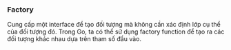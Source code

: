 ### Factory

Cung cấp một interface để tạo đối tượng mà không cần xác định lớp cụ thể của đối tượng đó. Trong Go, ta có thể sử dụng factory function để tạo ra các đối tượng khác nhau dựa trên tham số đầu vào.

